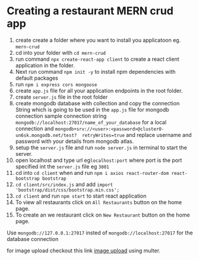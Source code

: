 # Creating a restaurant MERN crud app
1. create create a folder where you want to install you applicatoon eg. `mern-crud`
2. cd into your folder with `cd mern-crud`
3. run command `npx create-react-app client` to create a react client application in the folder.
4.  Next run command `npm init -y` to install npm dependencies with default packages
5.  run `npm i express cors mongoose`
6.  create `app.js` file for all your application endpoints in the root folder.
7.  create `server.js` file in the root folder
8.  create mongodb database with collection and copy the connection String which is going to be used in the `app.js` file for mongodb connection sample connection string `mongodb://localhost:27017/name_of_your_database` for a local connection and `mongodb+srv://<user>:<password>@cluster0-un6sk.mongodb.net/test? 
    retryWrites=true` and replace username and password with your details from mongodb atlas.
9.  setup the `server.js` file and run `node server.js` in terminal to start the server.
10. open localhost and type url eg`localhost:port` where port is the port specified int the `server.js` file eg `3001`
11. cd into `cd client` when and run `npm i axios react-router-dom react-bootstrap bootstrap`
12. `cd client/src/index.js` and add `import 'bootstrap/dist/css/bootstrap.min.css';`
13. `cd client` and run `npm start` to start react application
14. To view all restaurants click on `All Restaurants` button on the home page.
15. To create an we restaurant click on `New Restaurant` button on the home page.



Use `mongodb://127.0.0.1:27017` insted of `mongodb://localhost:27017` for the database connection

for image upload checkout this link [image upload](https://mathursanb.medium.com/how-to-upload-images-using-multer-in-the-mern-stack-206428aad007) using multer.



